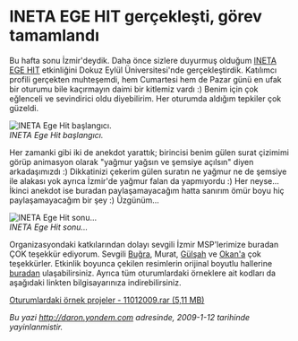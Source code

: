 # INETA EGE HIT gerçekleşti, görev tamamlandı 

Bu hafta sonu İzmir'deydik. Daha önce sizlere duyurmuş olduğum [INETA
EGE
HIT](http://daron.yondem.com/tr/post/1b832f99-3572-40a4-a7f3-93ae62edbcb0)
etkinliğini Dokuz Eylül Üniversitesi'nde gerçekleştirdik. Katılımcı
profili gerçekten muhteşemdi, hem Cumartesi hem de Pazar günü en ufak
bir oturumu bile kaçırmayın daimi bir kitlemiz vardı :) Benim için çok
eğlenceli ve sevindirici oldu diyebilirim. Her oturumda aldığım tepkiler
çok güzeldi.

![INETA Ege Hit
başlangıcı.](../media/INETA_EGE_HIT_gerceklesti_gorev_tamamlandi/11012009_3.jpg)\
*INETA Ege Hit başlangıcı.*

Her zamanki gibi iki de anekdot yarattık; birincisi benim gülen surat
çizimimi görüp animasyon olarak "yağmur yağsın ve şemsiye açılsın" diyen
arkadaşımızdı :) Dikkatinizi çekerim gülen suratın ne yağmur ne de
şemsiye ile alakası yok ayrıca İzmir'de yağmur falan da yapmıyordu :)
Her neyse... İkinci anekdot ise buradan paylaşamayacağım hatta sanırım
ömür boyu hiç paylaşamayacağım bir şey :) Üzgünüm...

![INETA Ege Hit
sonu...](../media/INETA_EGE_HIT_gerceklesti_gorev_tamamlandi/11012009_2.jpg)\
*INETA Ege Hit sonu...*

Organizasyondaki katkılarından dolayı sevgili İzmir MSP'lerimize buradan
ÇOK teşekkür ediyorum. Sevgili
[Buğra](http://bugrakocaturk.blogspot.com/), Murat,
[Gülşah](http://gulsahyildizoglu.blogspot.com/) ve
[Okan'a](http://www.okaninecikli.blogspot.com/) çok teşekkürler.
Etkinlik boyunca çekilen resimlerin orijinal boyutlu hallerine
[buradan](http://cid-e780a156a6bd0e34.skydrive.live.com/browse.aspx/INETA%20Ege%20Hit)
ulaşabilirsiniz. Ayrıca tüm oturumlardaki örneklere ait kodları da
aşağıdaki linkten bilgisayarınıza indirebilirsiniz.

[Oturumlardaki örnek projeler - 11012009.rar (5,11
MB)](../media/INETA_EGE_HIT_gerceklesti_gorev_tamamlandi/11012009.rar)


*Bu yazi http://daron.yondem.com adresinde, 2009-1-12 tarihinde yayinlanmistir.*